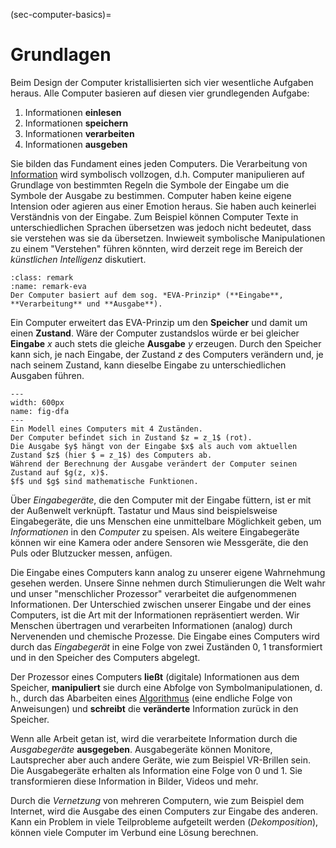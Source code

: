 (sec-computer-basics)=
# Grundlagen

Beim Design der Computer kristallisierten sich vier wesentliche Aufgaben heraus.
Alle Computer basieren auf diesen vier grundlegenden Aufgabe:
1. Informationen **einlesen**
2. Informationen **speichern**
3. Informationen **verarbeiten**
4. Informationen **ausgeben**

Sie bilden das Fundament eines jeden Computers.
Die Verarbeitung von [Information](sec-information) wird symbolisch vollzogen, d.h. Computer manipulieren auf Grundlage von bestimmten Regeln die Symbole der Eingabe um die Symbole der Ausgabe zu bestimmen.
Computer haben keine eigene Intension oder agieren aus einer Emotion heraus.
Sie haben auch keinerlei Verständnis von der Eingabe.
Zum Beispiel können Computer Texte in unterschiedlichen Sprachen übersetzen was jedoch nicht bedeutet, dass sie verstehen was sie da übersetzen.
Inwieweit symbolische Manipulationen zu einem "Verstehen" führen könnten, wird derzeit rege im Bereich der *künstlichen Intelligenz* diskutiert.

```{admonition} EVA-Prinzip
:class: remark
:name: remark-eva
Der Computer basiert auf dem sog. *EVA-Prinzip* (**Eingabe**, **Verarbeitung** und **Ausgabe**).
```

Ein Computer erweitert das EVA-Prinzip um den **Speicher** und damit um einen **Zustand**.
Wäre der Computer zustandslos würde er bei gleicher **Eingabe** $x$ auch stets die gleiche **Ausgabe** $y$ erzeugen.
Durch den Speicher kann sich, je nach Eingabe, der Zustand $z$ des Computers verändern und, je nach seinem Zustand, kann dieselbe Eingabe zu unterschiedlichen Ausgaben führen.

```{figure} ../../figs/digital-computer/basics/dfa.png
---
width: 600px
name: fig-dfa
---
Ein Modell eines Computers mit 4 Zuständen. 
Der Computer befindet sich in Zustand $z = z_1$ (rot).
Die Ausgabe $y$ hängt von der Eingabe $x$ als auch vom aktuellen Zustand $z$ (hier $ = z_1$) des Computers ab.
Während der Berechnung der Ausgabe verändert der Computer seinen Zustand auf $g(z, x)$.
$f$ und $g$ sind mathematische Funktionen.
```

Über *Eingabegeräte*, die den Computer mit der Eingabe füttern, ist er mit der Außenwelt verknüpft.
Tastatur und Maus sind beispielsweise Eingabegeräte, die uns Menschen eine unmittelbare Möglichkeit geben, um *Informationen* in den *Computer* zu speisen.
Als weitere Eingabegeräte können wir eine Kamera oder andere Sensoren wie Messgeräte, die den Puls oder Blutzucker messen, anfügen.

Die Eingabe eines Computers kann analog zu unserer eigene Wahrnehmung gesehen werden.
Unsere Sinne nehmen durch Stimulierungen die Welt wahr und unser "menschlicher Prozessor" verarbeitet die aufgenommenen Informationen.
Der Unterschied zwischen unserer Eingabe und der eines Computers, ist die Art mit der Informationen repräsentiert werden.
Wir Menschen übertragen und verarbeiten Informationen (analog) durch Nervenenden und chemische Prozesse.
Die Eingabe eines Computers wird durch das *Eingabegerät* in eine Folge von zwei Zuständen 0, 1 transformiert und in den Speicher des Computers abgelegt.

Der Prozessor eines Computers **ließt** (digitale) Informationen aus dem Speicher, **manipuliert** sie durch eine Abfolge von Symbolmanipulationen, d. h., durch das Abarbeiten eines [Algorithmus](def-algorithm) (eine endliche Folge von Anweisungen) und **schreibt** die **veränderte** Information zurück in den Speicher.

Wenn alle Arbeit getan ist, wird die verarbeitete Information durch die *Ausgabegeräte* **ausgegeben**.
Ausgabegeräte können Monitore, Lautsprecher aber auch andere Geräte, wie zum Beispiel VR-Brillen sein.
Die Ausgabegeräte erhalten als Information eine Folge von 0 und 1.
Sie transformieren diese Information in Bilder, Videos und mehr.

Durch die *Vernetzung* von mehreren Computern, wie zum Beispiel dem Internet, wird die Ausgabe des einen Computers zur Eingabe des anderen.
Kann ein Problem in viele Teilprobleme aufgeteilt werden (*Dekomposition*), können viele Computer im Verbund eine Lösung berechnen.